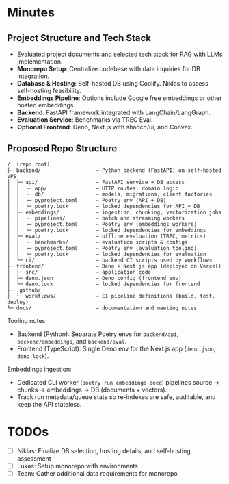 # Minutes

## Project Structure and Tech Stack

- Evaluated project documents and selected tech stack for RAG with LLMs implementation.
- **Monorepo Setup**: Centralize codebase with data inquiries for DB integration.
- **Database & Hosting**: Self-hosted DB using Coolify. Niklas to assess self-hosting feasibility.
- **Embeddings Pipeline**: Options include Google free embeddings or other hosted embeddings.
- **Backend**: FastAPI framework integrated with LangChain/LangGraph.
- **Evaluation Service**: Benchmarks via TREC Eval.
- **Optional Frontend**: Deno, Next.js with shadcn/ui, and Convex.


## Proposed Repo Structure

```text
/  (repo root)
├─ backend/                  — Python backend (FastAPI) on self-hosted VPS
│  ├─ api/                   — FastAPI service + DB access
│  │  ├─ app/                — HTTP routes, domain logic
│  │  ├─ db/                 — models, migrations, client factories
│  │  ├─ pyproject.toml      — Poetry env (API + DB)
│  │  └─ poetry.lock         — locked dependencies for API + DB
│  ├─ embeddings/            — ingestion, chunking, vectorization jobs
│  │  ├─ pipelines/          — batch and streaming workers
│  │  ├─ pyproject.toml      — Poetry env (embeddings workers)
│  │  └─ poetry.lock         — locked dependencies for embeddings
│  ├─ eval/                  — offline evaluation (TREC, metrics)
│  │  ├─ benchmarks/         — evaluation scripts & configs
│  │  ├─ pyproject.toml      — Poetry env (evaluation tooling)
│  │  └─ poetry.lock         — locked dependencies for evaluation
│  └─ ci/                    — backend CI scripts used by workflows
├─ frontend/                 — Deno + Next.js app (deployed on Vercel)
│  ├─ src/                   — application code
│  ├─ deno.json              — Deno config (frontend env)
│  └─ deno.lock              — locked dependencies for frontend
├─ .github/
│  └─ workflows/             — CI pipeline definitions (build, test, deploy)
└─ docs/                     — documentation and meeting notes
```

Tooling notes:
- Backend (Python): Separate Poetry envs for `backend/api`, `backend/embeddings`, and `backend/eval`.
- Frontend (TypeScript): Single Deno env for the Next.js app (`deno.json`, `deno.lock`).

Embeddings ingestion:
- Dedicated CLI worker (`poetry run embeddings-seed`) pipelines source → chunks → embeddings → DB (documents + vectors).
- Track run metadata/queue state so re-indexes are safe, auditable, and keep the API stateless.


# TODOs

- [ ] Niklas: Finalize DB selection, hosting details, and self-hosting assessment
- [ ] Lukas: Setup monorepo with environments
- [ ] Team: Gather additional data requirements for monorepo
